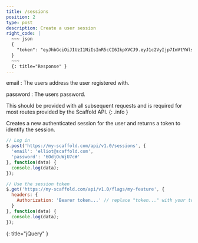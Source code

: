 ```yaml
---
title: /sessions
position: 2
type: post
description: Create a user session
right_code: |
  ~~~ json
  {
    "token": "eyJhbGciOiJIUzI1NiIsInR5cCI6IkpXVCJ9.eyJ1c2VyIjp7ImVtYWlsIjoiZWxsaW90LmJsYWNrYnVybkBnbWFpbC5jb20iLCJpZCI6IjU5MDMzMWM0MWU5OWExMGI1YmQzOThkMyIsImNyZWF0ZWRfYXQiOiIyMDE3LTA0LTI4VDEyOjEyOjUyLjAwMFoiLCJ1cGRhdGVkX2F0IjoiMjAxNy0wNC0yOFQxMjoxMjo1Mi4wMDBaIiwiZ3JvdXBzIjpbeyJpZCI6IjU5MDMzMTRiMWU5OWExMGI1YmQzOThkMiIsIm5hbWUiOiJzdGFmZiIsImRlc2NyaXB0aW9uIjoiVGhvc2Ugd2l0aCBhY2Nlc3MgdG8gc3RhZmYgZmVhdHVyZXMgYW5kIHRoZSB3ZWIgY29uc29sZSJ9XX0sImlhdCI6MTQ5MzM4MjM5M30.QMvE9KL3i89ORhiWL0azWPTdWRj5CorbMGVEClLSRGI"
  }
  ~~~
  {: title="Response" }
---
```

email
: The users address the user registered with.

password
: The users password.

This should be provided with all subsequent requests and is required for most routes provided by the Scaffold API.
{: .info }

Creates a new authenticated session for the user and returns a token to identify the session.

~~~ javascript
// Log in
$.post('https://my-scaffold.com/api/v1.0/sessions', {
  'email': 'elliot@scaffold.com',
  'password': '6OdjOuWjU7c#'
}, function(data) {
  console.log(data);
});

// Use the session token
$.get('https://my-scaffold.com/api/v1.0/flags/my-feature', {
  headers: {
    Authorization: 'Bearer token...' // replace "token..." with your token
  }  
}, function(data) {
  console.log(data);
});
~~~
{: title="jQuery" }